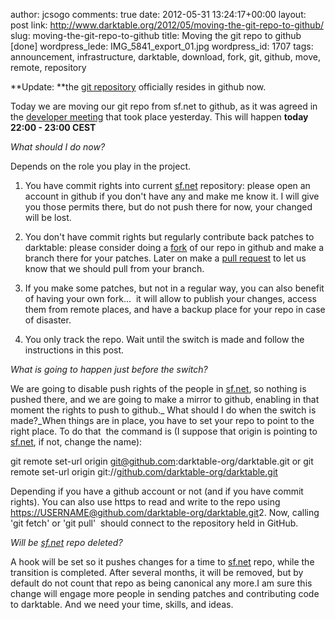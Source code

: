author: jcsogo
comments: true
date: 2012-05-31 13:24:17+00:00
layout: post
link: http://www.darktable.org/2012/05/moving-the-git-repo-to-github/
slug: moving-the-git-repo-to-github
title: Moving the git repo to github [done]
wordpress_lede: IMG_5841_export_01.jpg
wordpress_id: 1707
tags: announcement, infrastructure, darktable, download, fork, git, github, move, remote, repository

**Update: **the [git repository](http://github.com/darktable-org/darktable) officially resides in github now.

Today we are moving our git repo from sf.net to github, as it was agreed in the [developer meeting](http://darktable.org/redmine/projects/darktable/wiki/Dev_Meeting_Agenda) that took place yesterday. This will happen **today 22:00 - 23:00 CEST**

_What should I do now?_

Depends on the role you play in the project.



	
  1. You have commit rights into current [sf.net](http://sf.net) repository: please open an account in github if you don't have any and make me know it. I will give you those permits there, but do not push there for now, your changed will be lost.

	
  2. You don't have commit rights but regularly contribute back patches to darktable: please consider doing a [fork](http://help.github.com/fork-a-repo/) of our repo in github and make a branch there for your patches. Later on make a [pull request](http://help.github.com/send-pull-requests/) to let us know that we should pull from your branch.

	
  3. If you make some patches, but not in a regular way, you can also benefit of having your own fork...  it will allow to publish your changes, access them from remote places, and have a backup place for your repo in case of disaster.

	
  4. You only track the repo. Wait until the switch is made and follow the instructions in this post.





_What is going to happen just before the switch?_

We are going to disable push rights of the people in [sf.net](http://sf.net), so nothing is pushed there, and we are going to make a mirror to github, enabling in that moment the rights to push to github._ What should I do when the switch is made?_When things are in place, you have to set your repo to point to the right place. To do that  the command is (I suppose that origin is pointing to [sf.net](http://sf.net), if not, change the name):

git remote set-url origin git@github.com:darktable-org/darktable.git
or
git remote set-url origin git://[github.com/darktable-org/darktable.git](http://github.com/darktable-org/darktable.git)






Depending if you have a github account or not (and if you have commit rights). You can also use https to read and write to the repo using [https://USERNAME@github.com/darktable-org/darktable.git](https://USERNAME@github.com/darktable-org/darktable.git)2. Now, calling 'git fetch' or 'git pull'  should connect to the repository held in GitHub.







_Will be [sf.net](http://sf.net) repo deleted?_

A hook will be set so it pushes changes for a time to [sf.net](http://sf.net) repo, while the transition is completed. After several months, it will be removed, but by default do not count that repo as being canonical any more.I am sure this change will engage more people in sending patches and contributing code to darktable. And we need your time, skills, and ideas.
